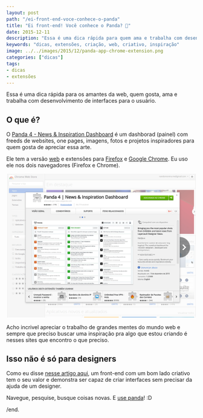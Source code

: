 ```yaml
---
layout: post
path: "/ei-front-end-voce-conhece-o-panda"
title: "Ei front-end! Você conhece o Panda? 🐼"
date: 2015-12-11
description: "Essa é uma dica rápida para quem ama e trabalha com desenvolvimento de interfaces para o usuário"
keywords: "dicas, extensões, criação, web, criativo, inspiração"
image: ../../images/2015/12/panda-app-chrome-extension.png
categories: ["dicas"]
tags:
- dicas
- extensões
---
```


Essa é uma dica rápida para os amantes da web, quem gosta, ama e trabalha com desenvolvimento de interfaces para o usuário.

## O que é?

O [Panda 4 - News & Inspiration Dashboard](http://usepanda.com/) é um dashborad (painel) com freeds de websites, one pages, imagens, fotos e projetos inspiradores para quem gosta de apreciar essa arte.

Ele tem a versão [web](http://usepanda.com/app/) e extensões para [Firefox](https://addons.mozilla.org/en-US/firefox/addon/panda-daily-news/) e [Google Chrome](https://chrome.google.com/webstore/detail/panda-4-news-inspiration/haafibkemckmbknhfkiiniobjpgkebko). Eu uso ele nos dois navegadores (Firefox e Chrome).

![Panda App Chrome extension](../../images/2015/12/panda-app-chrome-extension.png)

Acho incrivel apreciar o trabalho de grandes mentes do mundo web e sempre que preciso buscar uma inspiração pra algo que estou criando é nesses sites que encontro o que preciso.

## Isso não é só para designers

Como eu disse [nesse artigo aqui](/nao-seja-apenas-um-recortador-de-psd), um front-end com um bom lado criativo tem o seu valor e demonstra ser capaz de criar interfaces sem precisar da ajuda de um designer.

Navegue, pesquise, busque coisas novas. E [use panda](http://usepanda.com/)! :D

/end.
